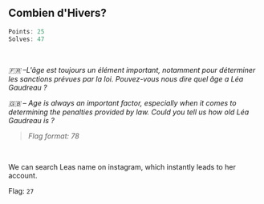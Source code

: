## Combien d'Hivers?
```js
Points: 25
Solves: 47
```

<br> 

*🇫🇷 –L'âge est toujours un élément important, notamment pour déterminer les sanctions prévues par la loi. Pouvez-vous nous dire quel âge a Léa Gaudreau ?*

*🇬🇧 – Age is always an important factor, especially when it comes to determining the penalties provided by law. Could you tell us how old Léa Gaudreau is ?*

> *Flag format: 78*

<br>

We can search Leas name on instagram, which instantly leads to her account.

Flag: `27`
